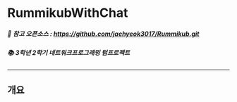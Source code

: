 # RummikubWithChat
##### 🔎 참고 오픈소스 : https://github.com/jaehyeok3017/Rummikub.git
##### 📚 3학년 2학기 네트워크프로그래밍 텀프로젝트
---
## 개요

